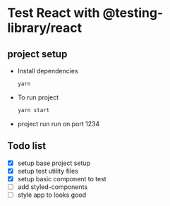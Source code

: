 # Test React with @testing-library/react

## project setup

- Install dependencies
  ```bash
  yarn
  ```
- To run project
  ```bash
  yarn start
  ```
- project run run on port 1234

## Todo list

- [x] setup base project setup
- [x] setup test utility files
- [x] setup basic component to test
- [ ] add styled-components
- [ ] style app to looks good
